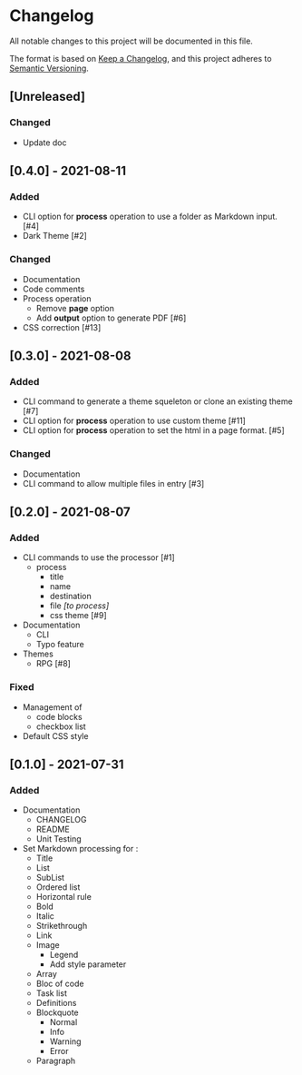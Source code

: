 # Changelog
All notable changes to this project will be documented in this file.

The format is based on [Keep a Changelog](https://keepachangelog.com/en/1.0.0/),
and this project adheres to [Semantic Versioning](https://semver.org/spec/v2.0.0.html).

## [Unreleased]
### Changed
- Update doc

## [0.4.0] - 2021-08-11
### Added 
- CLI option for **process** operation to use a folder as Markdown input. [#4]
- Dark Theme [#2]

### Changed
- Documentation
- Code comments
- Process operation 
    - Remove **page** option
    - Add **output** option to generate PDF [#6]
- CSS correction [#13]

## [0.3.0] - 2021-08-08
### Added
- CLI command to generate a theme squeleton or clone an existing theme [#7]
- CLI option for **process** operation to use custom theme [#11]
- CLI option for **process** operation to set the html in a page format. [#5]

### Changed
- Documentation
- CLI command to allow multiple files in entry [#3]

## [0.2.0] - 2021-08-07
### Added
- CLI commands to use the processor [#1]
    - process
        - title
        - name
        - destination
        - file *[to process]*
        - css theme [#9]
- Documentation
    - CLI
    - Typo feature
- Themes
    - RPG [#8]
        
### Fixed
- Management of
    - code blocks
    - checkbox list
- Default CSS style

## [0.1.0] - 2021-07-31
### Added
- Documentation
    - CHANGELOG
    - README
    - Unit Testing
- Set Markdown processing for :
    - Title
    - List
    - SubList
    - Ordered list
    - Horizontal rule
    - Bold
    - Italic
    - Strikethrough
    - Link
    - Image
        - Legend
        - Add style parameter
    - Array
    - Bloc of code
    - Task list
    - Definitions
    - Blockquote
        - Normal
        - Info
        - Warning
        - Error 
    - Paragraph

